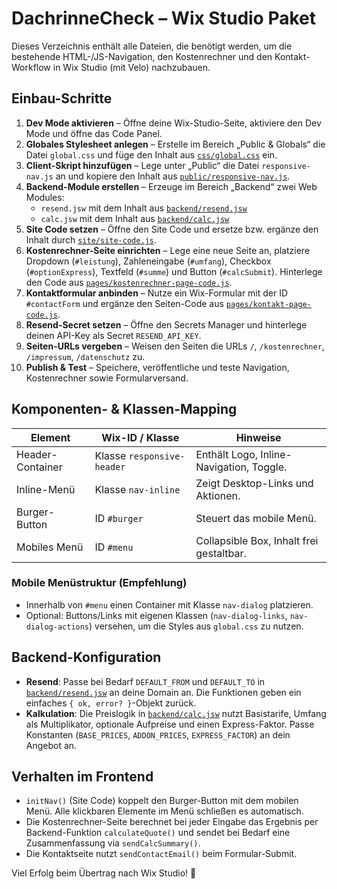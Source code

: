 # DachrinneCheck – Wix Studio Paket

Dieses Verzeichnis enthält alle Dateien, die benötigt werden, um die bestehende HTML-/JS-Navigation, den Kostenrechner und den Kontakt-Workflow in Wix Studio (mit Velo) nachzubauen.

## Einbau-Schritte
1. **Dev Mode aktivieren** – Öffne deine Wix-Studio-Seite, aktiviere den Dev Mode und öffne das Code Panel.
2. **Globales Stylesheet anlegen** – Erstelle im Bereich „Public & Globals“ die Datei `global.css` und füge den Inhalt aus [`css/global.css`](css/global.css) ein.
3. **Client-Skript hinzufügen** – Lege unter „Public“ die Datei `responsive-nav.js` an und kopiere den Inhalt aus [`public/responsive-nav.js`](public/responsive-nav.js).
4. **Backend-Module erstellen** – Erzeuge im Bereich „Backend“ zwei Web Modules:
   - `resend.jsw` mit dem Inhalt aus [`backend/resend.jsw`](backend/resend.jsw)
   - `calc.jsw` mit dem Inhalt aus [`backend/calc.jsw`](backend/calc.jsw)
5. **Site Code setzen** – Öffne den Site Code und ersetze bzw. ergänze den Inhalt durch [`site/site-code.js`](site/site-code.js).
6. **Kostenrechner-Seite einrichten** – Lege eine neue Seite an, platziere Dropdown (`#leistung`), Zahleneingabe (`#umfang`), Checkbox (`#optionExpress`), Textfeld (`#summe`) und Button (`#calcSubmit`). Hinterlege den Code aus [`pages/kostenrechner-page-code.js`](pages/kostenrechner-page-code.js).
7. **Kontaktformular anbinden** – Nutze ein Wix-Formular mit der ID `#contactForm` und ergänze den Seiten-Code aus [`pages/kontakt-page-code.js`](pages/kontakt-page-code.js).
8. **Resend-Secret setzen** – Öffne den Secrets Manager und hinterlege deinen API-Key als Secret `RESEND_API_KEY`.
9. **Seiten-URLs vergeben** – Weisen den Seiten die URLs `/`, `/kostenrechner`, `/impressum`, `/datenschutz` zu.
10. **Publish & Test** – Speichere, veröffentliche und teste Navigation, Kostenrechner sowie Formularversand.

## Komponenten- & Klassen-Mapping
| Element | Wix-ID / Klasse | Hinweise |
| --- | --- | --- |
| Header-Container | Klasse `responsive-header` | Enthält Logo, Inline-Navigation, Toggle. |
| Inline-Menü | Klasse `nav-inline` | Zeigt Desktop-Links und Aktionen. |
| Burger-Button | ID `#burger` | Steuert das mobile Menü. |
| Mobiles Menü | ID `#menu` | Collapsible Box, Inhalt frei gestaltbar. |

### Mobile Menüstruktur (Empfehlung)
- Innerhalb von `#menu` einen Container mit Klasse `nav-dialog` platzieren.
- Optional: Buttons/Links mit eigenen Klassen (`nav-dialog-links`, `nav-dialog-actions`) versehen, um die Styles aus `global.css` zu nutzen.

## Backend-Konfiguration
- **Resend**: Passe bei Bedarf `DEFAULT_FROM` und `DEFAULT_TO` in [`backend/resend.jsw`](backend/resend.jsw) an deine Domain an. Die Funktionen geben ein einfaches `{ ok, error? }`-Objekt zurück.
- **Kalkulation**: Die Preislogik in [`backend/calc.jsw`](backend/calc.jsw) nutzt Basistarife, Umfang als Multiplikator, optionale Aufpreise und einen Express-Faktor. Passe Konstanten (`BASE_PRICES`, `ADDON_PRICES`, `EXPRESS_FACTOR`) an dein Angebot an.

## Verhalten im Frontend
- `initNav()` (Site Code) koppelt den Burger-Button mit dem mobilen Menü. Alle klickbaren Elemente im Menü schließen es automatisch.
- Die Kostenrechner-Seite berechnet bei jeder Eingabe das Ergebnis per Backend-Funktion `calculateQuote()` und sendet bei Bedarf eine Zusammenfassung via `sendCalcSummary()`.
- Die Kontaktseite nutzt `sendContactEmail()` beim Formular-Submit.

Viel Erfolg beim Übertrag nach Wix Studio! 🎉
